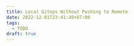 ```yaml
---
title: Local Gitops Without Pushing to Remote
date: 2022-12-01T23:41:49+07:00
tags:
  - TODO
draft: true
---
```


